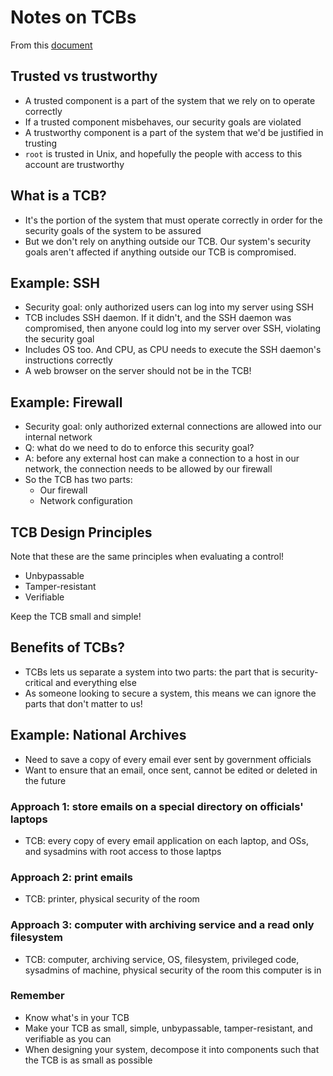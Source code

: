 # Notes on TCBs

From this [document](https://inst.eecs.berkeley.edu/~cs161/fa16/notes/1.27.patterns.pdf)

## Trusted vs trustworthy

- A trusted component is a part of the system that we rely on to operate correctly
- If a trusted component misbehaves, our security goals are violated
- A trustworthy component is a part of the system that we'd be justified in trusting
- `root` is trusted in Unix, and hopefully the people with access to this account are trustworthy

## What is a TCB?

- It's the portion of the system that must operate correctly in order for the security goals of the system to be assured
- But we don't rely on anything outside our TCB. Our system's security goals aren't affected if anything outside our TCB is compromised.

## Example: SSH

- Security goal: only authorized users can log into my server using SSH
- TCB includes SSH daemon. If it didn't, and the SSH daemon was compromised, then anyone could log into my server over SSH, violating the security goal
- Includes OS too. And CPU, as CPU needs to execute the SSH daemon's instructions correctly
- A web browser on the server should not be in the TCB!

## Example: Firewall

- Security goal: only authorized external connections are allowed into our internal network
- Q: what do we need to do to enforce this security goal?
- A: before any external host can make a connection to a host in our network, the connection needs to be allowed by our firewall
- So the TCB has two parts:
  - Our firewall
  - Network configuration

## TCB Design Principles

Note that these are the same principles when evaluating a control!

- Unbypassable
- Tamper-resistant
- Verifiable

Keep the TCB small and simple!

## Benefits of TCBs?

- TCBs lets us separate a system into two parts: the part that is security-critical and everything else
- As someone looking to secure a system, this means we can ignore the parts that don't matter to us!

## Example: National Archives

- Need to save a copy of every email ever sent by government officials
- Want to ensure that an email, once sent, cannot be edited or deleted in the future

### Approach 1: store emails on a special directory on officials' laptops

- TCB: every copy of every email application on each laptop, and OSs, and sysadmins with root access to those laptps

### Approach 2: print emails

- TCB: printer, physical security of the room

### Approach 3: computer with archiving service and a read only filesystem

- TCB: computer, archiving service, OS, filesystem, privileged code, sysadmins of machine, physical security of the room this computer is in

### Remember

- Know what's in your TCB
- Make your TCB as small, simple, unbypassable, tamper-resistant, and verifiable as you can
- When designing your system, decompose it into components such that the TCB is as small as possible
